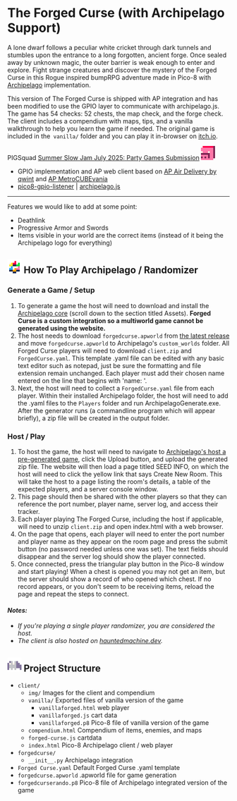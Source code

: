 # The Forged Curse (with Archipelago Support)

A lone dwarf follows a peculiar white cricket through dark tunnels and stumbles upon the entrance to a long forgotten, ancient forge. Once sealed away by unknown magic, the outer barrier is weak enough to enter and explore. Fight strange creatures and discover the mystery of the Forged Curse in this Rogue inspired bumpRPG adventure made in Pico-8 with [Archipelago](https://archipelago.gg/) implementation.

This version of The Forged Curse is shipped with AP integration and has been modified to use the GPIO layer to communicate with archipelago.js. The game has 54 checks: 52 chests, the map check, and the forge check. The client includes a compendium with maps, tips, and a vanilla walkthrough to help you learn the game if needed. The original game is included in the` vanilla/` folder and you can play it in-browser on [itch.io](https://chairodactyl.itch.io/the-forged-curse).

PIGSquad [Summer Slow Jam July 2025: Party Games Submission](https://itch.io/jam/ssjparty) ![Cubepig gif](client/img/cubepig.gif)  

- GPIO implementation and AP web client based on [AP Air Delivery by qwint](https://github.com/qwint/ap-air-delivery) and [AP MetroCUBEvania](https://github.com/ap-metrocubevania)
- [pico8-gpio-listener](https://github.com/benwiley4000/pico8-gpio-listener) | [archipelago.js](https://www.npmjs.com/package/archipelago.js) 

---

Features we would like to add at some point:
- Deathlink
- Progressive Armor and Swords
- Items visible in your world are the correct items (instead of it being the Archipelago logo for everything)

## ![archipelago logo](client/img/ap-logo.png) How To Play Archipelago / Randomizer
### Generate a Game / Setup
1. To generate a game the host will need to download and install the [Archipelago core](https://github.com/ArchipelagoMW/Archipelago/releases/) (scroll down to the section titled Assets). **Forged Curse is a custom integration so a multiworld game cannot be generated using the website.**
2. The host needs to download `forgedcurse.apworld` from [the latest release](https://github.com/cheesepak/ap-forged-curse/releases) and move `forgedcurse.apworld` to Archipelago's `custom_worlds` folder. All Forged Curse players will need to download `client.zip` and `ForgedCurse.yaml`. This template .yaml file can be edited with any basic text editor such as notepad, just be sure the formatting and file extension remain unchanged. Each player must add their chosen name entered on the line that begins with 'name: '. 
3. Next, the host will need to collect a `ForgedCurse.yaml` file from each player. Within their installed Archipelago folder, the host will need to add the .yaml files to the `Players` folder and run ArchipelagoGenerate.exe. After the generator runs (a commandline program which will appear briefly), a zip file will be created in the output folder.

### Host / Play 
1. To host the game, the host will need to navigate to [Archipelago's host a pre-generated game](https://archipelago.gg/uploads), click the Upload button, and upload the generated zip file. The website will then load a page titled SEED INFO, on which the host will need to click the yellow link that says Create New Room. This will take the host to a page listing the room's details, a table of the expected players, and a server console window.
2. This page should then be shared with the other players so that they can reference the port number, player name, server log, and access their tracker.
3. Each player playing The Forged Curse, including the host if applicable, will need to unzip `client.zip` and open index.html with a web browser.
4. On the page that opens, each player will need to enter the port number and player name as they appear on the room page and press the submit button (no password needed unless one was set). The text fields should disappear and the server log should show the player connected.
5. Once connected, press the triangular play button in the Pico-8 window and start playing! When a chest is opened you may not get an item, but the server should show a record of who opened which chest. If no record appears, or you don't seem to be receiving items, reload the page and repeat the steps to connect.

#### *Notes:* 
- *If you're playing a single player randomizer, you are considered the host.*
- *The client is also hosted on [hauntedmachine.dev](https://hauntedmachine.dev/games/forged-curse/client/).*

## ![bat gif](client/img/bat.gif) Project Structure 
- `client/`
    - `img/` Images for the client and compendium
    - `vanilla/` Exported files of vanilla version of the game
        - `vanillaforged.html` web player
        - `vanillaforged.js` cart data
        - `vanillaforged.p8` Pico-8 file of vanilla version of the game
    - `compendium.html` Compendium of items, enemies, and maps
    - `forged-curse.js` cartdata
    - `index.html` Pico-8 Archipelago client / web player
- `forgedcurse/`
    - `__init__.py` Archipelago integration
- `Forged Curse.yaml` Default Forged Curse .yaml template 
- `forgedcurse.apworld` .apworld file for game generation
- `forgedcurserando.p8` Pico-8 file of Archipelago integrated version of the game
